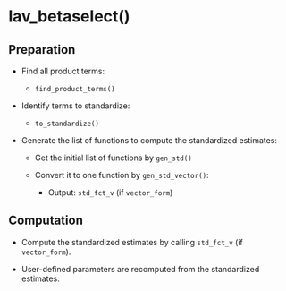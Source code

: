 # lav_betaselect()

## Preparation

- Find all product terms:

  - `find_product_terms()`

- Identify terms to standardize:

  - `to_standardize()`

- Generate the list of functions to
  compute the standardized estimates:

  - Get the initial list of functions by `gen_std()`

  - Convert it to one function by `gen_std_vector()`:

    - Output: `std_fct_v` (if `vector_form`)

## Computation

- Compute the standardized estimates by
  calling `std_fct_v` (if `vector_form`).

- User-defined parameters are recomputed
  from the standardized estimates.